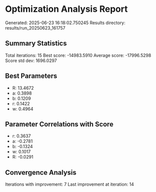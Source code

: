 # Optimization Analysis Report
Generated: 2025-06-23 16:18:02.750245
Results directory: results/run_20250623_161757

## Summary Statistics
Total iterations: 15
Best score: -14983.5910
Average score: -17996.5298
Score std dev: 1696.0297

## Best Parameters
- R: 13.4672
- a: 0.3898
- b: 0.1209
- r: 0.1422
- w: 0.4964

## Parameter Correlations with Score
- r: 0.3637
- a: -0.2781
- b: -0.1324
- w: 0.1017
- R: -0.0291

## Convergence Analysis
Iterations with improvement: 7
Last improvement at iteration: 14
